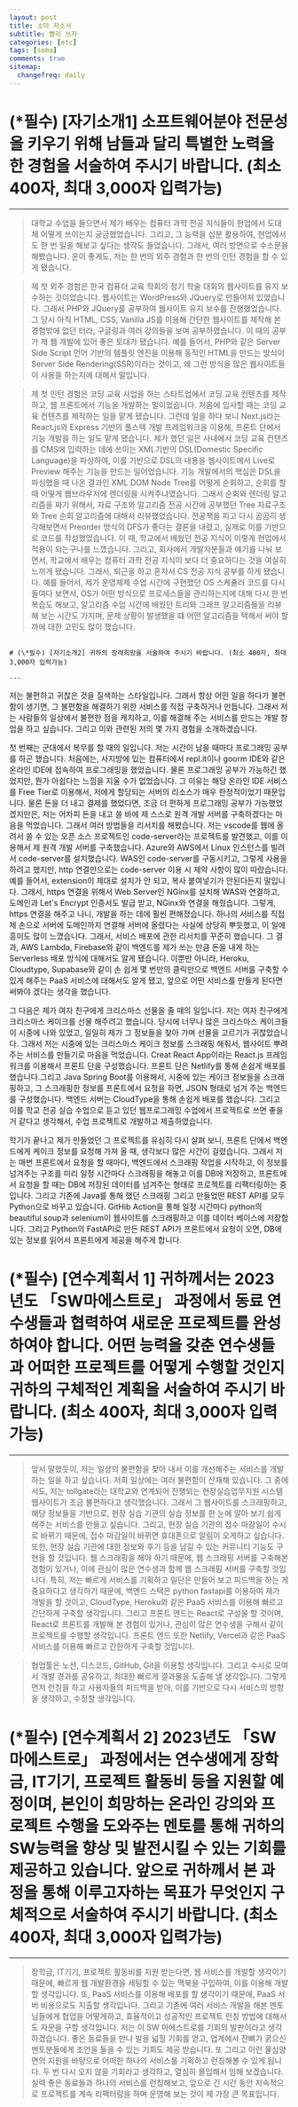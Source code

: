 ```yaml
---
layout: post
title: 소마 자소서
subtitle: 빨리 쓰자
categories: [etc]
tags: [soma]
comments: true
sitemap:
  changefreq: daily
---
```


# (\*필수) [자기소개1] 소프트웨어분야 전문성을 키우기 위해 남들과 달리 특별한 노력을 한 경험을 서술하여 주시기 바랍니다. (최소 400자, 최대 3,000자 입력가능)

---

> 대학교 수업을 들으면서 제가 배우는 컴퓨터 과학 전공 지식들이 현업에서 도대체 어떻게 쓰이는지 궁금했었습니다. 그리고, 그 능력을 십분 활용하여, 현업에서도 한 번 일을 해보고 싶다는 생각도 들었습니다. 그래서, 여러 방면으로 수소문을 해봤습니다. 운이 좋게도, 저는 한 번의 외주 경험과 한 번의 인턴 경험을 할 수 있게 됐습니다.

> 제 첫 외주 경험은 한국 컴퓨터 교육 학회의 정기 학술 대회의 웹사이트를 유지 보수하는 것이었습니다. 웹사이트는 WordPress와 JQuery로 만들어져 있었습니다. 그래서 PHP와 JQuery를 공부하여 웹사이트 유지 보수를 진행했었습니다. 그 당시 아직 HTML, CSS, Vanilla JS를 이용해 간단한 웹사이트를 제작해 본 경험밖에 없던 터라, 구글링과 여러 강의들을 보며 공부하였습니다. 이 때의 공부가 제 웹 개발에 있어 좋은 토대가 됐습니다. 예를 들어서, PHP와 같은 Server Side Script 언어 기반의 템플릿 엔진을 이용해 동적인 HTML을 만드는 방식이 Server Side Rendering(SSR)이라는 것이고, 왜 그런 방식을 많은 웹사이트들이 사용을 하는지에 대해서 말입니다.

> 제 첫 인턴 경험은 코딩 교육 사업을 하는 스타트업에서 코딩 교육 컨텐츠를 제작하고, 웹 프론트에서 기능을 개발하는 일이었습니다. 처음에 입사할 때는 코딩 교육 컨텐츠를 제작하는 일을 맡게 됐습니다. 그런데 일을 하다 보니 Next.js라는 React.js와 Express 기반의 풀스택 개발 프레임워크을 이용해, 프론트 단에서 기능 개발을 하는 일도 맡게 됐습니다. 제가 했던 일은 사내에서 코딩 교육 컨텐츠를 CMS에 입력하는 데에 쓰이는 XML기반의 DSL(Domestic Specific Language)을 파싱하여, 이를 기반으로 DSL의 내용을 웹사이트에서 Live로 Preview 해주는 기능을 만드는 일이었습니다. 기능 개발에서의 핵심은 DSL을 파싱했을 때 나온 결과인 XML DOM Node Tree를 어떻게 순회하고, 순회를 할 때 어떻게 웹브라우저에 렌더링을 시켜주냐였습니다. 그래서 순회와 렌더링 알고리즘을 짜기 위해서, 자료 구조와 알고리즘 전공 시간에 공부했던 Tree 자료구조와 Tree 순회 알고리즘에 대해서 리뷰했었습니다. 전공책을 피고 다시 곰곰히 생각해보면서 Preorder 방식의 DFS가 좋다는 결론을 내렸고, 실제로 이를 기반으로 코드를 작성했었습니다. 이 때, 학교에서 배웠던 전공 지식이 이렇게 현업에서 적용이 되는구나를 느꼈습니다. 그리고, 회사에서 개발자분들과 얘기를 나눠 보면서, 학교에서 배우는 컴퓨터 과학 전공 지식이 보다 더 중요하다는 것을 여실히 느끼게 됐습니다. 그래서, 퇴근을 하고 혼자서 CS 전공 지식 공부를 하게 됐습니다. 예를 들어서, 제가 운영체제 수업 시간에 구현했던 OS 스케쥴러 코드를 다시 들여다 보면서, OS가 어떤 방식으로 프로세스들을 관리하는지에 대해 다시 한 번 복습도 해보고, 알고리즘 수업 시간에 배웠던 트리와 그래프 알고리즘들을 리뷰해 보는 시간도 가지며, 문제 상황이 발생했을 떄 어떤 알고리즘을 택해서 써야 할까에 대한 고민도 많이 했습니다.

```

# (\*필수) [자기소개2] 귀하의 장래희망을 서술하여 주시기 바랍니다. (최소 400자, 최대 3,000자 입력가능)

---

```

저는 불편하고 귀찮은 것을 질색하는 스타일입니다. 그래서 항상 어떤 일을 하다가 불편함이 생기면, 그 불편함을 해결하기 위한 서비스를 직접 구축하거나 만듭니다. 그래서 저는 사람들의 일상에서 불편한 점을 캐치하고, 이를 해결해 주는 서비스를 만드는 개발 창업을 하고 싶습니다. 그리고 이와 관련된 저의 몇 가지 경험을 소개하겠습니다.

첫 번째는 군대에서 복무를 할 때의 일입니다. 저는 시간이 남을 때마다 프로그래밍 공부를 하곤 했습니다. 처음에는, 사지방에 있는 컴퓨터에서 repl.it이나 goorm IDE와 같은 온라인 IDE에 접속하여 프로그래밍을 했었습니다. 물론 프로그래밍 공부가 가능하긴 했었지만, 뭔가 아쉽다는 느낌을 지울 수가 없었습니다. 그 이유는 해당 온라인 IDE 서비스를 Free Tier로 이용해서, 저에게 할당되는 서버의 리소스가 매우 한정적이었기 때문입니다. 물론 돈을 더 내고 결제를 했었다면, 조금 더 편하게 프로그래밍 공부가 가능했었겠지만은, 저는 어차피 돈을 내고 쓸 바에 제 스스로 원격 개발 서버를 구축하겠다는 마음을 먹었습니다. 그래서 여러 방법들을 리서치를 해봤습니다. 저는 vscode를 웹에 올려서 쓸 수 있는 오픈 소스 프로젝트인 code-server라는 프로젝트를 발견했고, 이를 이용해서 제 원격 개발 서버를 구축했습니다. Azure와 AWS에서 Linux 인스턴스를 빌려서 code-server를 설치했습니다. WAS인 code-server를 구동시키고, 그렇게 사용을 하려고 했지만, http 연결만으로는 code-server 이용 시 제약 사항이 많이 따랐습니다. 예를 들어서, extension이 제대로 설치가 안 되고, 복사 붙여넣기가 안된다든지 말입니다. 그래서, https 연결을 위해서 Web Server인 NGinx를 설치해 WAS와 연결하고, 도메인과 Let's Encrypt 인증서도 발급 받고, NGinx와 연결을 해줬습니다. 그렇게, https 연결을 해주고 나니, 개발을 하는 데에 훨씬 편해졌습니다. 하나의 서비스를 직접 제 손으로 서버에 도메인까지 연결해 서버에 올렸다는 사실에 상당히 뿌듯했고, 이 일에 흥미도 많이 느꼈습니다. 그래서, 서비스 배포에 관한 리서치를 꾸준히 했습니다. 그 결과, AWS Lambda, Firebase와 같이 백엔드를 제가 쓰는 만큼 돈을 내게 하는 Serverless 배포 방식에 대해서도 알게 됐습니다. 이뿐만 아니라, Heroku, Cloudtype, Supabase와 같이 손 쉽게 몇 번만의 클릭만으로 백엔드 서버를 구축할 수 있게 해주는 PaaS 서비스에 대해서도 알게 됐고, 앞으로 어떤 서비스를 만들게 된다면 써봐야 겠다는 생각을 했습니다.

그 다음은 제가 여자 친구에게 크리스마스 선물을 줄 때의 일입니다. 저는 여자 친구에게 크리스마스 케이크를 선물 해주려고 했습니다. 당시에 너무나 많은 크리스마스 케이크들이 시중에 나와 있었고, 일일히 제가 그 정보들을 찾아 가며 선물을 고르기가 귀찮았습니다. 그래서 저는 시중에 있는 크리스마스 케이크 정보를 스크래핑 해줘서, 웹사이트 뿌려주는 서비스를 만들기로 마음을 먹었습니다. Creat React App이라는 React.js 프레임워크를 이용해서 프론트 단을 구성했습니다. 프론트 단은 Netlify를 통해 손쉽게 배포를 했습니다.그리고 Java Spring Boot를 이용해서, 시중에 있는 케이크 정보들을 스크래핑하고, 그 스크래핑한 정보를 프론트에서 요청을 하면, JSON 형태로 넘겨 주는 백엔드를 구성했습니다. 백엔드 서버는 CloudType을 통해 손쉽게 배포를 했습니다. 그리고 이를 학교 전공 실습 수업으로 듣고 있던 웹프로그래밍 수업에서 프로젝트로 쓰면 좋을 거 같다고 생각해서, 수업 프로젝트로 개발하고 제출하였습니다.

학기가 끝나고 제가 만들었던 그 프로젝트를 유심히 다시 살펴 보니, 프론트 단에서 백엔드에게 케이크 정보를 요청해 가져 올 때, 생각보다 많은 시간이 걸렸습니다. 그래서 저는 매번 프론트에서 요청을 할 때마다, 백엔드에서 스크래핑 작업을 시작하고, 이 정보를 넘겨주는 구조를 미리 일정 시간마다 스크래핑을 해놓고 이를 DB에 저장하고, 프론트에서 요청을 할 때는 DB에 저장된 데이터를 넘겨주는 형태로 프로젝트를 리팩터링하는 중입니다. 그리고 기존에 Java를 통해 했던 스크래핑 그리고 만들었떤 REST API를 모두 Python으로 바꾸고 있습니다. GitHib Action을 통해 일정 시간마다 python의 beautiful soup과 selenium이 웹사이트를 스크래핑하고 이를 데이터 베이스에 저장합니다. 그리고 Python의 FastAPI로 만든 REST API가 프론트에서 요청이 오면, DB에 있는 정보를 읽어서 프론트에게 제공을 해주게 합니다.

# (\*필수) [연수계획서 1] 귀하께서는 2023년도 「SW마에스트로」 과정에서 동료 연수생들과 협력하여 새로운 프로젝트를 완성하여야 합니다. 어떤 능력을 갖춘 연수생들과 어떠한 프로젝트를 어떻게 수행할 것인지 귀하의 구체적인 계획을 서술하여 주시기 바랍니다. (최소 400자, 최대 3,000자 입력가능)

---

> 앞서 말했듯이, 저는 일상의 불편함을 찾아 내서 이를 개선해주는 서비스를 개발하는 일을 하고 싶습니다. 저희 일상에는 여러 불편함이 산재해 있습니다. 그 중에서도, 저는 tollgate라는 대학교와 연계되어 진행되는 현장실습업무지원 시스템 웹사이트가 조금 불편하다고 생각했습니다. 그래서 그 웹사이트를 스크래핑하고, 해당 정보들을 기반으로, 현장 실습 기관의 실습 정보를 한 눈에 알아 보기 쉽게 해주는 서비스를 만들고 싶습니다. 그리고, 현장 실습 기관의 접수 마감일이 수시로 바뀌기 때문에, 접수 마감일이 바뀌면 휴대폰으로 알림이 오게하고 싶습니다. 또한, 현장 실습 기관에 대한 정보와 후기 등을 남길 수 있는 커뮤니티 기능도 구현을 할 것입니다. 웹 스크래핑을 해야 하기 때문에, 웹 스크래핑 서버를 구축해본 경험이 있거나, 이에 관심이 많은 연수생과 함께 웹 스크래핑 서버를 구축할 것입니다. 특히, 저는 빠르게 서비스를 기획하고 일단은 만들어 보고 피드백을 하는 게 중요하다고 생각하기 때문에, 백엔드 스택은 python fastapi를 이용하여 제가 개발을 할 것이고, CloudType, Heroku와 같은 PaaS 서비스를 이용해 빠르고 간단하게 구축할 생각입니다. 그리고 프론트 엔드는 React로 구성을 할 것이며, React로 프론트를 개발해 본 경험이 있거나, 관심이 많은 연수생을 구해서 같이 프로젝트를 수행할 생각입니다. 프론트 엔드 또한 Netlify, Vercel과 같은 PaaS 서비스를 이용해 빠르고 간한하게 구축할 것입니다.

> 협업툴은 노션, 디스코드, GitHub, Git을 이용할 생각입니다. 그리고 수시로 모여서 개발 경과를 공유하고, 최대한 빠르게 결과물을 도출해 낼 생각입니다. 그렇게 먼저 런칭을 하고 사용자들의 피드백을 받아, 이를 기반으로 다시 서비스의 방향을 생각하고, 수정할 생각입니다.

# (\*필수) [연수계획서 2] 2023년도 「SW마에스트로」 과정에서는 연수생에게 장학금, IT기기, 프로젝트 활동비 등을 지원할 예정이며, 본인이 희망하는 온라인 강의와 프로젝트 수행을 도와주는 멘토를 통해 귀하의 SW능력을 향상 및 발전시킬 수 있는 기회를 제공하고 있습니다. 앞으로 귀하께서 본 과정을 통해 이루고자하는 목표가 무엇인지 구체적으로 서술하여 주시기 바랍니다. (최소 400자, 최대 3,000자 입력가능)

---

> 장학금, IT기기, 프로젝트 활동비를 지원 받는다면, 웹 서비스를 개발할 생각이기 때문에, 빠르게 웹 개발환경을 세팅할 수 있는 맥북을 구입하여, 이를 이용해 개발할 생각입니다. 또, PaaS 서비스를 이용해 배포를 할 생각이기 때문에, PaaS 서버 비용으로도 지출할 생각입니다. 그리고 기존에 여러 서비스 개발을 해본 멘토님들에게 협업을 어떻게하고, 효율적이고 성공적인 프로젝트 런칭 방법에 대해서도 자문을 구할 생각입니다. 저는 이 SW 마에스트로를 기회의 발판이라고 생각하겠습니다. 좋은 동료들을 만나 발을 넓힐 기회를 얻고, 업계에서 잔뼈가 굵으신 멘토분들에게 조언을 들을 수 있는 기회도 제공 받습니다. 또 그리고 이런 물심양면의 지원을 바탕으로 어떠한 하나의 서비스를 기획하고 런칭해볼 수 있게 됩니다. 두 번 다시 오지 않을 기회라고 생각하고, 열심히 몰입해서 임해 보겠습니다. 실력 좋은 동료들과 하나의 서비스를 런칭해보고, 앞으로 긴 시간 동안 지속적으로 프로젝트를 계속 리팩터링을 하며 운영해 보는 것이 제 가장 큰 목표입니다.
